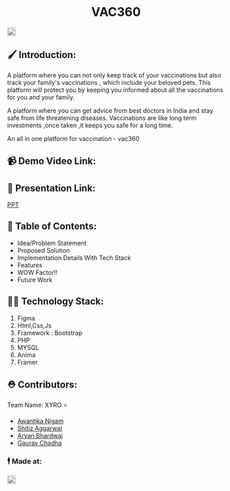 <h1 align="center">VAC360</h1>
<p align="center">
</p>

<a href="https://hack36.com"> <img src="http://bit.ly/BuiltAtHack36" height=20px> </a>


## 🖌️ Introduction:
  A platform where you can not only keep track of your vaccinations but also track your family's vaccinations , which include your beloved pets. This platform will protect you by keeping you informed about all the vaccinations for you and your family.

A platform where you can get advice from best doctors in India and stay safe from life threatening diseases. Vaccinations are like long term investments ,once taken ,it keeps you safe for a long time. 

An all in one platform for vaccination - vac360 
  
## 📹 Demo Video Link:
  <a href=""></a>
  
## 📜 Presentation Link:
  <a href="https://drive.google.com/file/d/1C1YoSZFFYJvuZkJj4esn9_WxjTC_6zHR/view?usp=sharing"> PPT </a>
  
  
## 🚴 Table of Contents:
- Idea/Problem Statement
- Proposed Solution
- Implementation Details With Tech Stack
- Features
- WOW Factor!!
- Future Work

## 🧑‍💻 Technology Stack:
  1) Figma
  2) Html,Css,Js
  3) Framework : Bootstrap
  4) PHP
  5) MYSQL
  6) Anima
  7) Framer
  

## ⛑️ Contributors:

Team Name: XYRO ⭐

* [Awantika Nigam](https://github.com/awantika10)
* [Shitiz Aggarwal](https://github.com/SHITIZ-AGGARWAL)
* [Aryan Bhardwaj](https://github.com/weebo-ary)
* [Gaurav Chadha](https://github.com/Chadha93)


### 🕴️ Made at:
<a href="https://hack36.com"> <img src="http://bit.ly/BuiltAtHack36" height=20px> </a>

